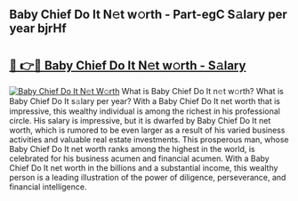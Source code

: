 ## Baby Chief Do It N𝚎t w𝚘rth - Part-egC S𝚊lary per year bjrHf

# <h2><a href="http://gc4kpzm.nevu.top/?p=Baby+Chief+Do+It">🔗 👉🔴 Baby Chief Do It N𝚎t w𝚘rth - S𝚊lary</a></h2>

[![Baby Chief Do It N𝚎t W𝚘rth](https://i.imgur.com/Oavwk0R.jpeg)](http://gc4kpzm.nevu.top/?p=Baby+Chief+Do+It)
What is Baby Chief Do It n𝚎t w𝚘rth? What is Baby Chief Do It s𝚊lary per year?
With a Baby Chief Do It net worth that is impressive, this wealthy individual is among the richest in his professional circle. His salary is impressive, but it is dwarfed by Baby Chief Do It net worth, which is rumored to be even larger as a result of his varied business activities and valuable real estate investments. This prosperous man, whose Baby Chief Do It net worth ranks among the highest in the world, is celebrated for his business acumen and financial acumen. With a Baby Chief Do It net worth in the billions and a substantial income, this wealthy person is a leading illustration of the power of diligence, perseverance, and financial intelligence.

